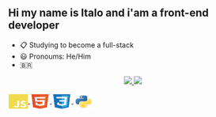## Hi my name is Italo and i'am a front-end developer
- :clipboard: Studying to become a full-stack
- :smiley: Pronoums: He/Him
- :brazil: 
<div align="center">
  <a href="https://github.com/ItaloDavidb">
  <img height="180em" src="https://github-readme-stats.vercel.app/api?username=ItaloDavidb&show_icons=true&theme=dark&include_all_commits=true&count_private=true"/>
  <img height="180em" src="https://github-readme-stats.vercel.app/api/top-langs/?username=ItaloDavidb&layout=compact&langs_count=7&theme=dark"/>
</div> 
<div style="display: inline_block"><br>
  <img align="center" alt="Italo-Js" height="30" width="40" src="https://raw.githubusercontent.com/devicons/devicon/master/icons/javascript/javascript-plain.svg">
  <img align="center" alt="Italo-HTML" height="30" width="40" src="https://raw.githubusercontent.com/devicons/devicon/master/icons/html5/html5-original.svg">
  <img align="center" alt="Italo-CSS" height="30" width="40" src="https://raw.githubusercontent.com/devicons/devicon/master/icons/css3/css3-original.svg">
  <img align="center" alt="Italo-Python" height="30" width="40" src="https://raw.githubusercontent.com/devicons/devicon/master/icons/python/python-original.svg">
</div>
